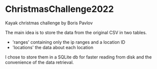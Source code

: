 # ChristmasChallenge2022
Kayak christmas challenge by Boris Pavlov

The main idea is to store the data from the original CSV in two tables.
- 'ranges' containing only the ip ranges and a location ID
- 'locations' the data about each location

I chose to store them in a SQLite db for faster reading from disk and the convenience of the data retrieval.
